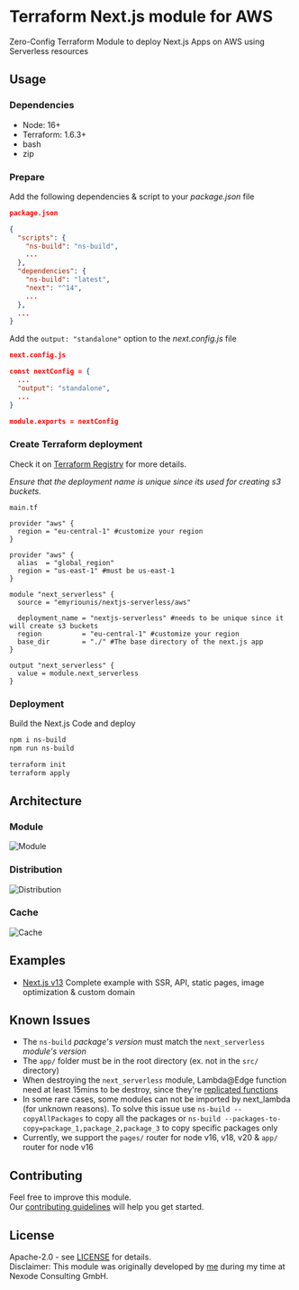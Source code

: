 # Terraform Next.js module for AWS

Zero-Config Terraform Module to deploy Next.js Apps on AWS using Serverless resources

## Usage

### Dependencies

- Node: 16+
- Terraform: 1.6.3+
- bash
- zip

### Prepare

Add the following dependencies & script to your _package.json_ file

```json
package.json

{
  "scripts": {
    "ns-build": "ns-build",
    ...
  },
  "dependencies": {
    "ns-build": "latest",
    "next": "^14",
    ...
  },
  ...
}
```

Add the `output: "standalone"` option to the _next.config.js_ file

```json
next.config.js

const nextConfig = {
  ...
  "output": "standalone",
  ...
}

module.exports = nextConfig

```

### Create Terraform deployment

Check it on [Terraform Registry](https://registry.terraform.io/modules/emyriounis/nextjs-serverless) for more details.

_Ensure that the deployment name is unique since its used for creating s3 buckets._

```
main.tf

provider "aws" {
  region = "eu-central-1" #customize your region
}

provider "aws" {
  alias  = "global_region"
  region = "us-east-1" #must be us-east-1
}

module "next_serverless" {
  source = "emyriounis/nextjs-serverless/aws"

  deployment_name = "nextjs-serverless" #needs to be unique since it will create s3 buckets
  region          = "eu-central-1" #customize your region
  base_dir        = "./" #The base directory of the next.js app
}

output "next_serverless" {
  value = module.next_serverless
}
```

### Deployment

Build the Next.js Code and deploy

```bash
npm i ns-build
npm run ns-build

terraform init
terraform apply
```

## Architecture

### Module

![Module ](https://github.com/emyriounis/terraform-aws-nextjs-serverless/blob/main/visuals/module.webp?raw=true)

### Distribution

![Distribution ](https://github.com/emyriounis/terraform-aws-nextjs-serverless/blob/main/visuals/distribution.webp?raw=true)

### Cache

![Cache ](https://github.com/emyriounis/terraform-aws-nextjs-serverless/blob/main/visuals/cache.webp?raw=true)

## Examples

- [Next.js v13](https://github.com/emyriounis/terraform-aws-nextjs-serverless/tree/main/examples/nextjs-v13) Complete example with SSR, API, static pages, image optimization & custom domain

## Known Issues

- The `ns-build` _package's version_ must match the `next_serverless` _module's version_
- The `app/` folder must be in the root directory (ex. not in the `src/` directory)
- When destroying the `next_serverless` module, Lambda@Edge function need at least 15mins to be destroy, since they're [replicated functions](https://docs.aws.amazon.com/AmazonCloudFront/latest/DeveloperGuide/lambda-edge-delete-replicas.html)
- In some rare cases, some modules can not be imported by next_lambda (for unknown reasons). To solve this issue use `ns-build --copyAllPackages` to copy all the packages or `ns-build --packages-to-copy=package_1,package_2,package_3` to copy specific packages only
- Currently, we support the `pages/` router for node v16, v18, v20 & `app/` router for node v16

## Contributing

Feel free to improve this module. <br> Our [contributing guidelines](https://github.com/emyriounis/terraform-aws-nextjs-serverless/tree/main/CONTRIBUTING.md) will help you get started.

## License

Apache-2.0 - see [LICENSE](https://github.com/emyriounis/terraform-aws-nextjs-serverless/tree/main/LICENSE) for details.\
Disclaimer: This module was originally developed by [me](https://github.com/emyriounis) during my time at Nexode Consulting GmbH.
